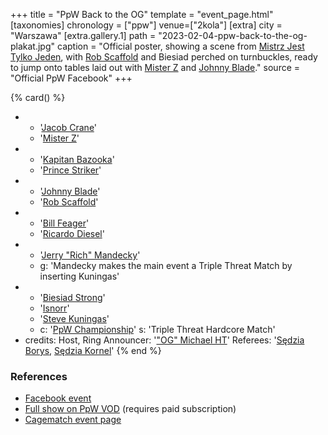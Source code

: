 +++
title = "PpW Back to the OG"
template = "event_page.html"
[taxonomies]
chronology = ["ppw"]
venue=["2kola"]
[extra]
city = "Warszawa"
[extra.gallery.1]
path = "2023-02-04-ppw-back-to-the-og-plakat.jpg"
caption = "Official poster, showing a scene from [Mistrz Jest Tylko Jeden](@/e/ppw/2022-03-12-ppw-mistrz-jest-tylko-jeden.md), with [Rob Scaffold](@/w/rob-scaffold.md) and Biesiad perched on turnbuckles, ready to jump onto tables laid out with [Mister Z](@/w/mister-z.md) and [Johnny Blade](@/w/johnny-blade.md)."
source = "Official PpW Facebook"
+++

{% card() %}
- - '[Jacob Crane](@/w/jacob-crane.md)'
  - '[Mister Z](@/w/mister-z.md)'
- - '[Kapitan Bazooka](@/w/kapitan-bazooka.md)'
  - '[Prince Striker](@/w/royal-striker.md)'
- - '[Johnny Blade](@/w/johnny-blade.md)'
  - '[Rob Scaffold](@/w/rob-scaffold.md)'
- - '[Bill Feager](@/w/feager.md)'
  - '[Ricardo Diesel](@/w/ricardo-diesel.md)'
- - '[Jerry "Rich" Mandecky](@/w/jerry-mandecky.md)'
  - g: 'Mandecky makes the main event a Triple Threat Match by inserting Kuningas'
- - '[Biesiad Strong](@/w/biesiad.md)'
  - '[Isnorr](@/w/isnorr.md)'
  - '[Steve Kuningas](@/w/steve-kuningas.md)'
  - c: '[PpW Championship](@/c/ppw-championship.md)'
    s: 'Triple Threat Hardcore Match'
- credits:
    Host, Ring Announcer: '["OG" Michael HT](@/w/michael-ht.md)'
    Referees: '[Sędzia Borys](@/w/sedzia-borys.md), [Sędzia Kornel](@/w/sedzia-kornel.md)'
{% end %}

### References

* [Facebook event](https://www.facebook.com/events/671650544511110/)
* [Full show on PpW VOD](https://ppw-ewenementpl.vhx.tv/ppw-full-shows-dvd-version/season:2/videos/back-2-the-og-23-rare-edition) (requires paid subscription)
* [Cagematch event page](https://www.cagematch.net/?id=1&nr=388621)
